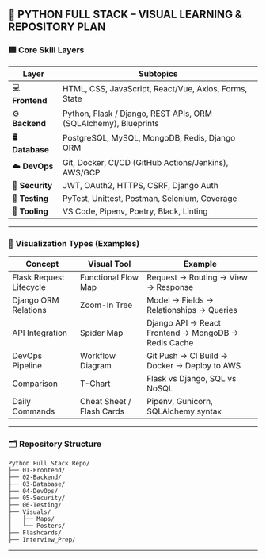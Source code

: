 ## 🐍 PYTHON FULL STACK – VISUAL LEARNING & REPOSITORY PLAN

### 🟩 Core Skill Layers

| Layer           | Subtopics                                                       |
| --------------- | --------------------------------------------------------------- |
| 💻 **Frontend** | HTML, CSS, JavaScript, React/Vue, Axios, Forms, State           |
| ⚙️ **Backend**  | Python, Flask / Django, REST APIs, ORM (SQLAlchemy), Blueprints |
| 🛢 **Database** | PostgreSQL, MySQL, MongoDB, Redis, Django ORM                   |
| ☁️ **DevOps**   | Git, Docker, CI/CD (GitHub Actions/Jenkins), AWS/GCP            |
| 🔐 **Security** | JWT, OAuth2, HTTPS, CSRF, Django Auth                           |
| 🧪 **Testing**  | PyTest, Unittest, Postman, Selenium, Coverage                   |
| 🔗 **Tooling**  | VS Code, Pipenv, Poetry, Black, Linting                         |

---

### 🧠 Visualization Types (Examples)

| Concept                 | Visual Tool               | Example                                             |
| ----------------------- | ------------------------- | --------------------------------------------------- |
| Flask Request Lifecycle | Functional Flow Map       | Request → Routing → View → Response                 |
| Django ORM Relations    | Zoom-In Tree              | Model → Fields → Relationships → Queries            |
| API Integration         | Spider Map                | Django API → React Frontend → MongoDB → Redis Cache |
| DevOps Pipeline         | Workflow Diagram          | Git Push → CI Build → Docker → Deploy to AWS        |
| Comparison              | T-Chart                   | Flask vs Django, SQL vs NoSQL                       |
| Daily Commands          | Cheat Sheet / Flash Cards | Pipenv, Gunicorn, SQLAlchemy syntax                 |

---

### 🗂 Repository Structure

```
Python Full Stack Repo/
├── 01-Frontend/
├── 02-Backend/
├── 03-Database/
├── 04-DevOps/
├── 05-Security/
├── 06-Testing/
├── Visuals/
│   ├── Maps/
│   └── Posters/
├── Flashcards/
├── Interview_Prep/
```

---
